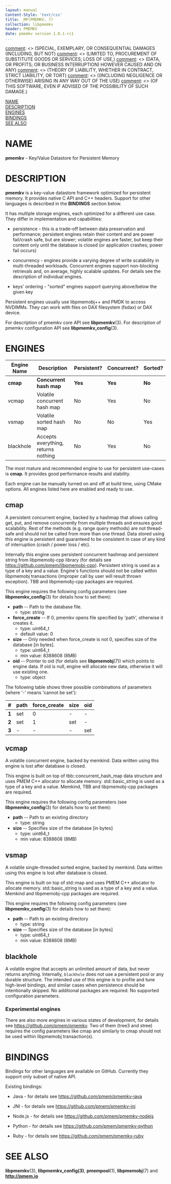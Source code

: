 ```yaml
---
layout: manual
Content-Style: 'text/css'
title: _MP(PMEMKV, 7)
collection: libpmemkv
header: PMEMKV
date: pmemkv version 1.0.1-rc1
...
```


[comment]: <> (Copyright 2019, Intel Corporation)

[comment]: <> (Redistribution and use in source and binary forms, with or without)
[comment]: <> (modification, are permitted provided that the following conditions)
[comment]: <> (are met:)
[comment]: <> (    * Redistributions of source code must retain the above copyright)
[comment]: <> (      notice, this list of conditions and the following disclaimer.)
[comment]: <> (    * Redistributions in binary form must reproduce the above copyright)
[comment]: <> (      notice, this list of conditions and the following disclaimer in)
[comment]: <> (      the documentation and/or other materials provided with the)
[comment]: <> (      distribution.)
[comment]: <> (    * Neither the name of the copyright holder nor the names of its)
[comment]: <> (      contributors may be used to endorse or promote products derived)
[comment]: <> (      from this software without specific prior written permission.)

[comment]: <> (THIS SOFTWARE IS PROVIDED BY THE COPYRIGHT HOLDERS AND CONTRIBUTORS)
[comment]: <> ("AS IS" AND ANY EXPRESS OR IMPLIED WARRANTIES, INCLUDING, BUT NOT)
[comment]: <> (LIMITED TO, THE IMPLIED WARRANTIES OF MERCHANTABILITY AND FITNESS FOR)
[comment]: <> (A PARTICULAR PURPOSE ARE DISCLAIMED. IN NO EVENT SHALL THE COPYRIGHT)
[comment]: <> (OWNER OR CONTRIBUTORS BE LIABLE FOR ANY DIRECT, INDIRECT, INCIDENTAL,)
[comment]: <> (SPECIAL, EXEMPLARY, OR CONSEQUENTIAL DAMAGES (INCLUDING, BUT NOT)
[comment]: <> (LIMITED TO, PROCUREMENT OF SUBSTITUTE GOODS OR SERVICES; LOSS OF USE,)
[comment]: <> (DATA, OR PROFITS; OR BUSINESS INTERRUPTION) HOWEVER CAUSED AND ON ANY)
[comment]: <> (THEORY OF LIABILITY, WHETHER IN CONTRACT, STRICT LIABILITY, OR TORT)
[comment]: <> ((INCLUDING NEGLIGENCE OR OTHERWISE) ARISING IN ANY WAY OUT OF THE USE)
[comment]: <> (OF THIS SOFTWARE, EVEN IF ADVISED OF THE POSSIBILITY OF SUCH DAMAGE.)

[comment]: <> (libpmemkv.7 -- man page for libpmemkv)

[NAME](#name)<br />
[DESCRIPTION](#description)<br />
[ENGINES](#engines)<br />
[BINDINGS](#bindings)<br />
[SEE ALSO](#see-also)<br />


# NAME #

**pmemkv** - Key/Value Datastore for Persistent Memory

# DESCRIPTION #

**pmemkv** is a key-value datastore framework optimized for persistent memory. It provides native C API and C++ headers. Support for other languages is described in the **BINDINGS** section below.

It has multiple storage engines, each optimized for a different use case. They differ in implementation and capabilities:

+ persistence - this is a trade-off between data preservation and performance; persistent engines retain their content and are power fail/crash safe, but are slower; volatile engines are faster, but keep their content only until the database is closed (or application crashes; power fail occurs)

+ concurrency - engines provide a varying degree of write scalability in multi-threaded workloads. Concurrent engines support non-blocking retrievals and, on average, highly scalable updates. For details see the description of individual engines.

+ keys' ordering - "sorted" engines support querying above/below the given key

Persistent engines usually use libpmemobj++ and PMDK to access NVDIMMs. They can work with files on DAX filesystem (fsdax) or DAX device.

For description of pmemkv core API see **libpmemkv**(3).
For description of pmemkv configuration API see **libpmemkv_config**(3).

# ENGINES #

| Engine Name  | Description | Persistent? | Concurrent? | Sorted? |
| ------------ | ----------- | ----------- | ----------- | ------- |
| **cmap** | **Concurrent hash map** | **Yes** | **Yes** | **No** |
| vcmap | Volatile concurrent hash map | No | Yes | No |
| vsmap | Volatile sorted hash map | No | No | Yes |
| blackhole | Accepts everything, returns nothing | No | Yes | No |

The most mature and recommended engine to use for persistent use-cases is **cmap**. It provides good performance results and stability.

Each engine can be manually turned on and off at build time, using CMake options. All engines listed here are enabled and ready to use.

## cmap

A persistent concurrent engine, backed by a hashmap that allows calling get, put, and remove concurrently from multiple threads and ensures good scalability. Rest of the methods (e.g. range query methods) are not thread-safe and should not be called from more than one thread.
Data stored using this engine is persistent and guaranteed to be consistent in case of any kind of interruption (crash / power loss / etc).

Internally this engine uses persistent concurrent hashmap and persistent string from libpmemobj-cpp library (for details see <https://github.com/pmem/libpmemobj-cpp>). Persistent string is used as a type of a key and a value. Engine's functions should not be called within libpmemobj transactions (improper call by user will result thrown exception).
TBB and libpmemobj-cpp packages are required.

This engine requires the following config parameters (see **libpmemkv_config**(3) for details how to set them):

* **path** -- Path to the database file.
	+ type: string
* **force_create** -- If 0, pmemkv opens file specified by 'path', otherwise it creates it.
	+ type: uint64_t
	+ default value: 0
* **size** --  Only needed when force_create is not 0, specifies size of the database [in bytes].
	+ type: uint64_t
	+ min value: 8388608 (8MB)
* **oid** -- Pointer to oid (for details see **libpmemobj**(7)) which points to engine data. If oid is null, engine will allocate new data, otherwise it will use existing one.
	+ type: object

The following table shows three possible combinations of parameters (where '-' means 'cannot be set'):

| **#** | **path** | **force_create** | **size** | **oid** |
| ----- | -------- | ---------------- | -------- | ------- |
| **1** | set | 0 | - | - |
| **2** | set | 1 | set | - |
| **3** | - | - | - | set |

## vcmap

A volatile concurrent engine, backed by memkind. Data written using this engine is lost after database is closed.

This engine is built on top of tbb::concurrent\_hash\_map data structure and uses PMEM C++ allocator to allocate memory. std::basic\_string is used as a type of a key and a value.
Memkind, TBB and libpmemobj-cpp packages are required.

This engine requires the following config parameters (see **libpmemkv_config**(3) for details how to set them):

* **path** -- Path to an existing directory
	+ type: string
* **size** --  Specifies size of the database [in bytes]
	+ type: uint64_t
	+ min value: 8388608 (8MB)

## vsmap

A volatile single-threaded sorted engine, backed by memkind. Data written using this engine is lost after database is closed.

This engine is built on top of std::map and uses PMEM C++ allocator to allocate memory. std::basic\_string is used as a type of a key and a value.
Memkind and libpmemobj-cpp packages are required.

This engine requires the following config parameters (see **libpmemkv_config**(3) for details how to set them):

* **path** -- Path to an existing directory
	+ type: string
* **size** --  Specifies size of the database [in bytes]
	+ type: uint64_t
	+ min value: 8388608 (8MB)

## blackhole

A volatile engine that accepts an unlimited amount of data, but never returns anything.
Internally, `blackhole` does not use a persistent pool or any durable structure. The intended use of this engine is to profile and tune high-level bindings, and similar cases when persistence
should be intentionally skipped.
No additional packages are required.
No supported configuration parameters.

### Experimental engines

There are also more engines in various states of development, for details see <https://github.com/pmem/pmemkv>.
Two of them (tree3 and stree) requires the config parameters like cmap and similarly to cmap should not be used within libpmemobj transaction(s).

# BINDINGS #

Bindings for other languages are available on GitHub. Currently they support only subset of native API.

Existing bindings:

+ Java - for details see <https://github.com/pmem/pmemkv-java>

+ JNI - for details see <https://github.com/pmem/pmemkv-jni>

+ Node.js - for details see <https://github.com/pmem/pmemkv-nodejs>

+ Python - for details see <https://github.com/pmem/pmemkv-python>

+ Ruby - for details see <https://github.com/pmem/pmemkv-ruby>

# SEE ALSO #

**libpmemkv**(3), **libpmemkv_config(3)**, **pmempool**(1), **libpmemobj**(7) and **<http://pmem.io>**
